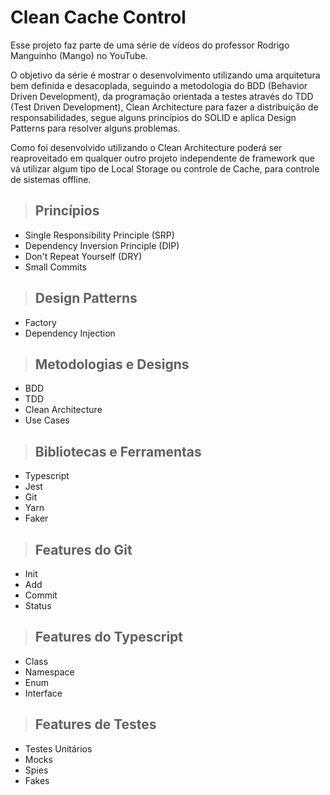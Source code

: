 # **Clean Cache Control**

Esse projeto faz parte de uma série de vídeos do professor Rodrigo Manguinho (Mango) no YouTube.

O objetivo da série é mostrar o desenvolvimento utilizando uma arquitetura bem definida e desacoplada, seguindo a metodologia do BDD (Behavior Driven Development), da programação orientada a testes através do TDD (Test Driven Development), Clean Architecture para fazer a distribuição de responsabilidades, segue alguns princípios do SOLID e aplica Design Patterns para resolver alguns problemas.

Como foi desenvolvido utilizando o Clean Architecture poderá ser reaproveitado em qualquer outro projeto independente de framework que vá utilizar algum tipo de Local Storage ou controle de Cache, para controle de sistemas offline.

> ## Princípios

- Single Responsibility Principle (SRP)
- Dependency Inversion Principle (DIP)
- Don't Repeat Yourself (DRY)
- Small Commits

> ## Design Patterns

- Factory
- Dependency Injection

> ## Metodologias e Designs

- BDD
- TDD
- Clean Architecture
- Use Cases

> ## Bibliotecas e Ferramentas

- Typescript
- Jest
- Git
- Yarn
- Faker

> ## Features do Git

- Init
- Add
- Commit
- Status

> ## Features do Typescript

- Class
- Namespace
- Enum
- Interface

> ## Features de Testes

- Testes Unitários
- Mocks
- Spies
- Fakes
